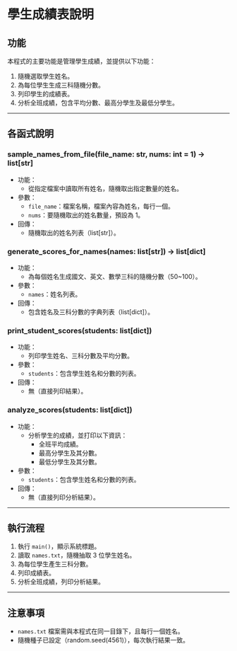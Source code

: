 # 學生成績表說明

## 功能
本程式的主要功能是管理學生成績，並提供以下功能：
1. 隨機選取學生姓名。
2. 為每位學生生成三科隨機分數。
3. 列印學生的成績表。
4. 分析全班成績，包含平均分數、最高分學生及最低分學生。

---

## 各函式說明

### sample_names_from_file(file_name: str, nums: int = 1) -> list[str]
- 功能：
  - 從指定檔案中讀取所有姓名，隨機取出指定數量的姓名。
- 參數：
  - `file_name`：檔案名稱，檔案內容為姓名，每行一個。
  - `nums`：要隨機取出的姓名數量，預設為 1。
- 回傳：
  - 隨機取出的姓名列表（list[str]）。

### generate_scores_for_names(names: list[str]) -> list[dict]
- 功能：
  - 為每個姓名生成國文、英文、數學三科的隨機分數（50~100）。
- 參數：
  - `names`：姓名列表。
- 回傳：
  - 包含姓名及三科分數的字典列表（list[dict]）。

### print_student_scores(students: list[dict])
- 功能：
  - 列印學生姓名、三科分數及平均分數。
- 參數：
  - `students`：包含學生姓名和分數的列表。
- 回傳：
  - 無（直接列印結果）。

### analyze_scores(students: list[dict])
- 功能：
  - 分析學生的成績，並打印以下資訊：
    - 全班平均成績。
    - 最高分學生及其分數。
    - 最低分學生及其分數。
- 參數：
  - `students`：包含學生姓名和分數的列表。
- 回傳：
  - 無（直接列印分析結果）。

---

## 執行流程
1. 執行 `main()`，顯示系統標題。
2. 讀取 `names.txt`，隨機抽取 3 位學生姓名。
3. 為每位學生產生三科分數。
4. 列印成績表。
5. 分析全班成績，列印分析結果。

---

## 注意事項
- `names.txt` 檔案需與本程式在同一目錄下，且每行一個姓名。
- 隨機種子已設定（random.seed(4561)），每次執行結果一致。
